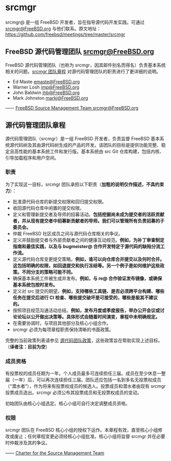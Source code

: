 # srcmgr

srcmgr@ 是一组 FreeBSD 开发者，旨在指导源代码开发实践。可通过 [srcmgr@FreeBSD.org](mailto:srcmgr@FreeBSD.org) 与他们联系。原文地址：<https://github.com/freebsd/meetings/tree/master/srcmgr>

## FreeBSD 源代码管理团队 [srcmgr@FreeBSD.org](mailto:srcmgr@FreeBSD.org)

FreeBSD 源代码管理团队（也称为 srcmgr，因其邮件别名而得名）负责基本系统相关的问题。[srcmgr 团队章程](https://www.freebsd.org/srcmgr/charter/) 对源代码管理团队的职责进行了更详细的说明。

* Ed Maste [emaste@FreeBSD.org](mailto:emaste@FreeBSD.org)
* Warner Losh [imp@FreeBSD.org](mailto:imp@FreeBSD.org)
* John Baldwin [jhb@FreeBSD.org](mailto:jhb@FreeBSD.org)
* Mark Johnston [markj@FreeBSD.org](mailto:markj@FreeBSD.org)

—— [FreeBSD Source Management Team <srcmgr@FreeBSD.org>](https://www.freebsd.org/administration/#t-srcmgr)

## 源代码管理团队章程

源代码管理团队（srcmgr）是一组 FreeBSD 开发者，负责监督 FreeBSD 基本系统源代码树及其由源代码树生成的产品的开发。该团队的目标是提供功能完整、稳定且高性能的基本系统工件和发行版。基本系统由 src Git 仓库构建，包括内核、引导加载程序和用户空间。

### 职责

为了实现这一目标，srcmgr 团队承担以下职责（**加粗的说明仅作描述，不具约束力**）：

* 批准源代码仓库的新提交权限和回归提交权限。
* 收回源代码仓库中闲置的提交权限。
* 定义和管理新提交者及导师的招募活动。**包括挖掘尚未成为提交者的活跃贡献者，并从现有提交者中招募新贡献者的导师。我们可以管理所有负责招募的子委员会。**
* 仲裁 FreeBSD 社区成员之间与源代码仓库相关的争议。
* 定义并鼓励提交者与外部贡献者之间的健康互动规范。**例如，为补丁审查制定指南和最佳实践，以及与 bugmeister@ 合作开发特定于源代码的缺陷分流工作流。**
* 定义源代码仓库变更提交策略。**例如，谁可以向仓库合并提交以及何时合并。这包括明确的权限，如回退提交和执行冻结等。另一个例子是如何维护这些政策。不同分支的策略可能不同。**
* 确保基本系统工件被生成并发布。**例如，与 re@ 合作验证发布镜像，或确保基本系统包按时发布。**
* 定义对 src 提交的期望。**例如，支持哪些工具链、是否必须跨平台构建、哪些任务在提交后进行 CI 检查、哪些提交破坏是可接受的，哪些是极其不建议的。**
* 按照项目规范沟通活动总结。**例如，发布月度或季度报告，举办公开会议或讨论论坛以公开做出决策等。具体形式会随着时间演变，章程中未明确规定。**
* 在需要协调时，与项目其他部分及核心小组合作。
* srcmgr 必须为每项章程职责保持清晰的书面政策。

完整的当前政策列表请参见 [源代码团队政策](https://www.freebsd.org/srcmgr/policies/)，这些政策旨在帮助实现上述目标。（**译者注：目前为空**）

### 成员资格

有投票权的成员任期为一年。个人成员最多可连续担任三届。成员在至少休息一整届（一年）后，可以再次连续担任三届。团队还应包括一名到多名无投票权成员（“潜水者”），作为将来有投票权成员的候选人。投票成员和潜水者由现有 srcmgr 投票成员选出。srcmgr 必须公布其投票成员和无投票权成员的变动。

初始团队由核心小组选定。核心小组可自行决定调整成员资格。

### 权限

srcmgr 团队在 FreeBSD 核心小组的授权下运作。本章程有效，直至核心小组修改或废止；任何章程变更必须经核心小组批准。核心小组将监督 srcmgr 并在必要时仲裁涉及其的争议。

—— [Charter for the Source Management Team](https://www.freebsd.org/srcmgr/charter/)
